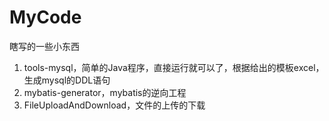 # MyCode

瞎写的一些小东西

1. tools-mysql，简单的Java程序，直接运行就可以了，根据给出的模板excel，生成mysql的DDL语句
2. mybatis-generator，mybatis的逆向工程
3. FileUploadAndDownload，文件的上传的下载